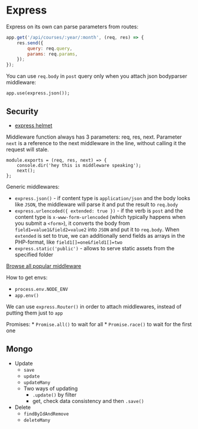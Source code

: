 # Express

Express on its own can parse parameters from routes:
```js
app.get('/api/courses/:year/:month', (req, res) => {
    res.send({
        query: req.query,
        params: req.params,
    });
});
```

You can use `req.body` in `post` query only when you attach json bodyparser middleware:
~~~
app.use(express.json());
~~~

## Security
* [express helmet](https://helmetjs.github.io/)

Middleware function always has 3 parameters: req, res, next. Parameter `next` is a reference to the next middleware in the line, without calling it the request will stale.
~~~
module.exports = (req, res, next) => {
    console.dir('hey this is middleware speaking');
    next();
};
~~~

Generic middlewares:
* `express.json()` - if content type is `application/json` and the body looks like `JSON`, the middleware will parse it and put the result to `req.body`
* `express.urlencoded({ extended: true })` - if the verb is `post` and the content type is `x-www-form-urlencoded` (which typically happens when you submit a `<form>`), it converts the body from `field1=value1&field2=value2` into `JSON` and put it to `req.body`. When `extended` is set to true, we can additionally send fields as arrays in the PHP-format, like `field1[]=one&field1[]=two`
* `express.static('public')` - allows to serve static assets from the specified folder

[Browse all popular middleware](https://expressjs.com/en/resources/middleware.html)

How to get envs:
* `process.env.NODE_ENV`
* `app.env()`

We can use `express.Router()` in order to attach middlewares, instead of putting them just to `app`

Promises:
    * `Promise.all()` to wait for all
    * `Promise.race()` to wait for the first one

## Mongo

* Update
    * `save`
    * `update`
    * `updateMany`
    * Two ways of updating
        * `.update()` by filter
        * get, check data consistency and then `.save()`
* Delete
    * `findByIdAndRemove`
    * `deleteMany`
